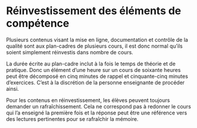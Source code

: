 # Réinvestissement des éléments de compétence 

Plusieurs contenus visant la mise en ligne, documentation et contrôle de la qualité sont aux plan-cadres de plusieurs cours, il est donc normal qu’ils soient simplement réinvestis dans nombre de cours. 

La durée écrite au plan-cadre inclut à la fois le temps de théorie et de pratique. Donc un élément d’une heure sur un cours de soixante heures peut être décomposé en cinq minutes de rappel et cinquante-cinq minutes d’exercices. C’est à la discrétion de la personne enseignante de procéder ainsi. 

Pour les contenus en réinvestissement, les élèves peuvent toujours demander un rafraîchissement. Cela ne correspond pas à redonner le cours qui l’a enseigné la première fois et la réponse peut être une référence vers des lectures pertinentes pour se rafraîchir la mémoire. 
